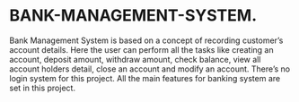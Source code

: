 # BANK-MANAGEMENT-SYSTEM.

Bank Management System is based on a concept of recording customer’s account details. Here the user can perform all the tasks like creating an account, deposit amount,
withdraw amount, check balance, view all account holders detail, close an account and modify an account. There’s no login system for this project.
All the main features for banking system are set in this project.
